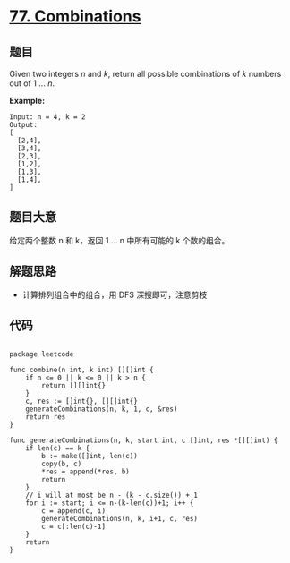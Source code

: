# [77. Combinations](https://leetcode.com/problems/combinations/)


## 题目

Given two integers *n* and *k*, return all possible combinations of *k* numbers out of 1 ... *n*.

**Example:**

    Input: n = 4, k = 2
    Output:
    [
      [2,4],
      [3,4],
      [2,3],
      [1,2],
      [1,3],
      [1,4],
    ]

## 题目大意

给定两个整数 n 和 k，返回 1 ... n 中所有可能的 k 个数的组合。

## 解题思路

- 计算排列组合中的组合，用 DFS 深搜即可，注意剪枝

## 代码

```

package leetcode

func combine(n int, k int) [][]int {
	if n <= 0 || k <= 0 || k > n {
		return [][]int{}
	}
	c, res := []int{}, [][]int{}
	generateCombinations(n, k, 1, c, &res)
	return res
}

func generateCombinations(n, k, start int, c []int, res *[][]int) {
	if len(c) == k {
		b := make([]int, len(c))
		copy(b, c)
		*res = append(*res, b)
		return
	}
	// i will at most be n - (k - c.size()) + 1
	for i := start; i <= n-(k-len(c))+1; i++ {
		c = append(c, i)
		generateCombinations(n, k, i+1, c, res)
		c = c[:len(c)-1]
	}
	return
}

```